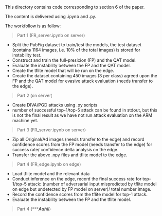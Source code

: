 This directory contains code corresponding to section 6 of the paper.

The content is delivered using .ipynb and .py.

The workfollow is as follow:

>Part 1 (FR_server.ipynb on server)
- Split the PubFig dataset to train/test the models, the test dataset (contains 1164 images, i.e. 10% of the total images) is stored for instability test.
- Construct and train the full-presicion (FP) and the QAT model.
- Evaluate the instability between the FP and the QAT model.
- Create the tflite model that will be run on the edge.
- Create the dataset containing 450 images (3 per class) agreed upon the FP and the QAT model for evasive attack evaluation (needs transfer to the edge).

>Part 2 (on server)
- Create DIVA/PGD attacks using .py scripts
- number of successful top-1/top-5 attack can be found in stdout, but this is not the final result as we have not run attack evaluation on the ARM machine yet.

>Part 3 (FR_server.ipynb on server)
- Zip all Original/Ad images (needs transfer to the edge) and record confidence scores from the FP model (needs transfer to the edge) for success rate/ confidence delta analysis on the edge.
- Transfer the above .npy files and tflite model to the edge.

> Part 4 (FR_edge.ipynb on edge)
- Load tflite model and the relevant data
- Conduct inference on the edge, record the final success rate for top-1/top-5 attack: (number of adversarial input mispredicted by tflite model on edge but undetected by FP model on server)/ total number image.
- Record the confidence scores from the tflite model for top-1 attack.
- Evaluate the instability between the FP and the tflite model.

> Part 4 (**************Aahil***********)